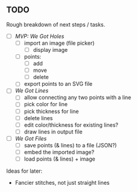 ## TODO

Rough breakdown of next steps / tasks.

* [ ] *MVP: We Got Holes*
  * [ ] import an image (file picker)
    * [ ] display image
  * [ ] points:
      * [ ] add
      * [ ] move
      * [ ] delete
  * [ ] export points to an SVG file
* [ ] *We Got Lines*
  * [ ] allow connecting any two points with a line
  * [ ] pick color for line
  * [ ] pick thickness for line
  * [ ] delete lines
  * [ ] edit color/thickness for existing lines?
  * [ ] draw lines in output file
* [ ] *We Got Files*
  * [ ] save points (& lines) to a file (JSON?)
  * [ ] embed the imported image?
  * [ ] load points (& lines) + image

Ideas for later:

* Fancier stitches, not just straight lines
